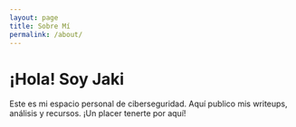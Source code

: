 ```yaml
---
layout: page
title: Sobre Mí
permalink: /about/
---
```


# ¡Hola! Soy Jaki

Este es mi espacio personal de ciberseguridad. Aquí publico mis writeups, análisis y recursos. ¡Un placer tenerte por aquí!
